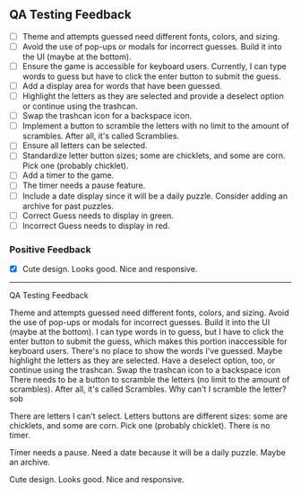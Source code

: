 ## QA Testing Feedback

- [ ] Theme and attempts guessed need different fonts, colors, and sizing.
- [ ] Avoid the use of pop-ups or modals for incorrect guesses. Build it into the UI (maybe at the bottom).
- [ ] Ensure the game is accessible for keyboard users. Currently, I can type words to guess but have to click the enter button to submit the guess.
- [ ] Add a display area for words that have been guessed.
- [ ] Highlight the letters as they are selected and provide a deselect option or continue using the trashcan.
- [ ] Swap the trashcan icon for a backspace icon.
- [ ] Implement a button to scramble the letters with no limit to the amount of scrambles. After all, it's called Scramblies.
- [ ] Ensure all letters can be selected.
- [ ] Standardize letter button sizes; some are chicklets, and some are corn. Pick one (probably chicklet).
- [ ] Add a timer to the game.
- [ ] The timer needs a pause feature.
- [ ] Include a date display since it will be a daily puzzle. Consider adding an archive for past puzzles.
- [ ] Correct Guess needs to display in green.
- [ ] Incorrect Guess needs to display in red.

### Positive Feedback
- [x] Cute design. Looks good. Nice and responsive.

---
QA Testing Feedback

Theme and attempts guessed need different fonts, colors, and sizing. Avoid the use of pop-ups or modals for incorrect guesses. Build it into the UI (maybe at the bottom).  I can type words in to guess, but I have to click the enter button to submit the guess, which makes this portion inaccessible for keyboard users. There's no place to show the words I've guessed. Maybe highlight the letters as they are selected. Have a deselect option, too, or continue using the trashcan. Swap the trashcan icon to a backspace icon There needs to be a button to scramble the letters (no limit to the amount of scrambles).  After all, it's called Scrambles. Why can't I scramble the letter? sob

There are letters I can't select.
Letters buttons are different sizes: some are chicklets, and some are corn. Pick one (probably chicklet).
There is no timer.

Timer needs a pause.
Need a date because it will be a daily puzzle. Maybe an archive. 


Cute design. Looks good. Nice and responsive.